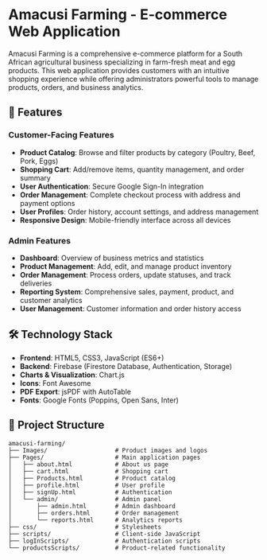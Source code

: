 
# Amacusi Farming - E-commerce Web Application

Amacusi Farming is a comprehensive e-commerce platform for a South African agricultural business specializing in farm-fresh meat and egg products. This web application provides customers with an intuitive shopping experience while offering administrators powerful tools to manage products, orders, and business analytics.

## 🌟 Features

### Customer-Facing Features

- **Product Catalog**: Browse and filter products by category (Poultry, Beef, Pork, Eggs)
- **Shopping Cart**: Add/remove items, quantity management, and order summary
- **User Authentication**: Secure Google Sign-In integration
- **Order Management**: Complete checkout process with address and payment options
- **User Profiles**: Order history, account settings, and address management
- **Responsive Design**: Mobile-friendly interface across all devices

### Admin Features

- **Dashboard**: Overview of business metrics and statistics
- **Product Management**: Add, edit, and manage product inventory
- **Order Management**: Process orders, update statuses, and track deliveries
- **Reporting System**: Comprehensive sales, payment, product, and customer analytics
- **User Management**: Customer information and order history access

## 🛠️ Technology Stack

- **Frontend**: HTML5, CSS3, JavaScript (ES6+)
- **Backend**: Firebase (Firestore Database, Authentication, Storage)
- **Charts & Visualization**: Chart.js
- **Icons**: Font Awesome
- **PDF Export**: jsPDF with AutoTable
- **Fonts**: Google Fonts (Poppins, Open Sans, Inter)

## 📁 Project Structure

```text
amacusi-farming/
├── Images/                   # Product images and logos
├── Pages/                    # Main application pages
│   ├── about.html            # About us page
│   ├── cart.html             # Shopping cart
│   ├── Products.html         # Product catalog
│   ├── profile.html          # User profile
│   ├── signUp.html           # Authentication
│   └── admin/                # Admin panel
│       ├── admin.html        # Admin dashboard
│       ├── orders.html       # Order management
│       └── reports.html      # Analytics reports
├── css/                      # Stylesheets
├── scripts/                  # Client-side JavaScript
├── logInScripts/             # Authentication scripts
└── productsScripts/          # Product-related functionality
